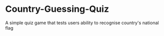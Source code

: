 # Country-Guessing-Quiz
A simple quiz game that tests users ability to recognise country's national flag

